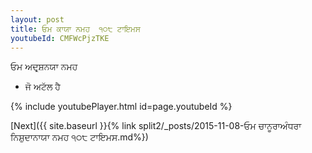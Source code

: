```yaml
---
layout: post
title: ਓਮ ਕਾਯਾ ਨਮਹ  ੧੦੮ ਟਾਇਮਸ
youtubeId: CMFWcPjzTKE
---
```

 
 
 ਓਮ ਅਦਰ੍ਸ਼ਨਯਾ ਨਮਹ  
 
 -  ਜੋ ਅਟੱਲ ਹੈ 
 
  
 
  
 
 
 
 
 
 


{% include youtubePlayer.html id=page.youtubeId %}
 
[Next]({{ site.baseurl }}{% link  split2/_posts/2015-11-08-ਓਮ ਚਾਨੂਰਾਅੰਧਰਾ ਨਿਸ਼ੁਦਾਨਾਯਾ ਨਮਹ ੧੦੮ ਟਾਇਮਸ.md%})
 
